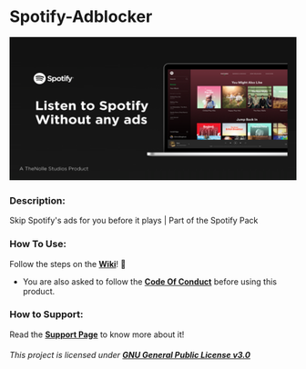 # Spotify-Adblocker


![**Main**](https://raw.githubusercontent.com/TheNolle/Spotify-Adblocker/master/Main.png)


### Description:
Skip Spotify's ads for you before it plays  |  Part of the Spotify Pack


### How To Use:
Follow the steps on the [**Wiki**](https://github.com/TheNolle/Spotify-Adblocker/wiki)! 🤍
- You are also asked to follow the [**Code Of Conduct**](https://github.com/TheNolle/Spotify-Adblocker/blob/master/.github/CODE_OF_CONDUCT.md) before using this product.


### How to Support:
Read the [**Support Page**](https://github.com/TheNolle/Spotify-Adblocker/blob/master/.github/GITHUB_PATREON.md) to know more about it!








###### *This project is licensed under [**GNU General Public License v3.0**](https://github.com/TheNolle/Spotify-Adblocker/blob/master/LICENSE.md)*
